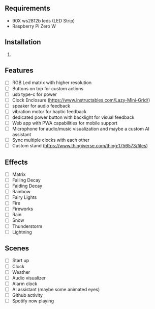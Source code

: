 
## Requirements
- 90X ws2812b leds (LED Strip)
- Raspberry Pi Zero W


## Installation
1. 

## Features
- [ ] RGB Led matrix with higher resolution
- [ ] Buttons on top for custom actions
- [ ] usb type-c for power
- [ ] Clock Enclosure (https://www.instructables.com/Lazy-Mini-Grid/)
- [ ] speaker for audio feedback
- [ ] vibration motor for haptic feedback
- [ ] dedicated power button with backlight for visual feedback
- [ ] Web app with PWA capabilities for mobile support
- [ ] Microphone for audio/music visualization and maybe a custom AI assistant
- [ ] Sync multiple clocks with each other
- [ ] Custom stand (https://www.thingiverse.com/thing:1756573/files)

## Effects
- [ ] Matrix
- [ ] Falling Decay
- [ ] Faiding Decay
- [ ] Rainbow
- [ ] Fairy Lights
- [ ] Fire
- [ ] Fireworks
- [ ] Rain
- [ ] Snow
- [ ] Thunderstorm
- [ ] Lightning

## Scenes
- [ ] Start up
- [ ] Clock
- [ ] Weather
- [ ] Audio visualizer
- [ ] Alarm clock
- [ ] AI assistant (maybe some animated eyes)
- [ ] Github activity
- [ ] Spotify now playing
